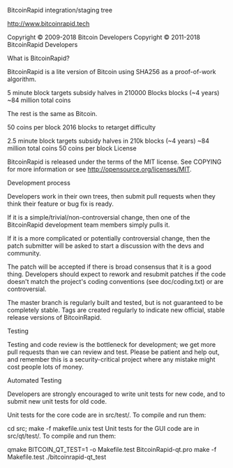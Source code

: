 BitcoinRapid integration/staging tree

http://www.bitcoinrapid.tech

Copyright © 2009-2018 Bitcoin Developers Copyright © 2011-2018 BitcoinRapid Developers

What is BitcoinRapid?

BitcoinRapid is a lite version of Bitcoin using SHA256 as a proof-of-work algorithm.

5 minute block targets
subsidy halves in 210000 Blocks 
blocks (~4 years)
~84 million total coins

The rest is the same as Bitcoin.

50 coins per block
2016 blocks to retarget difficulty


2.5 minute block targets subsidy halves in 210k blocks (~4 years) ~84 million total coins 50 coins per block License

BitcoinRapid is released under the terms of the MIT license. See COPYING for more information or see http://opensource.org/licenses/MIT.

Development process

Developers work in their own trees, then submit pull requests when they think their feature or bug fix is ready.

If it is a simple/trivial/non-controversial change, then one of the BitcoinRapid development team members simply pulls it.

If it is a more complicated or potentially controversial change, then the patch submitter will be asked to start a discussion with the devs and community.

The patch will be accepted if there is broad consensus that it is a good thing. Developers should expect to rework and resubmit patches if the code doesn't match the project's coding conventions (see doc/coding.txt) or are controversial.

The master branch is regularly built and tested, but is not guaranteed to be completely stable. Tags are created regularly to indicate new official, stable release versions of BitcoinRapid.

Testing

Testing and code review is the bottleneck for development; we get more pull requests than we can review and test. Please be patient and help out, and remember this is a security-critical project where any mistake might cost people lots of money.

Automated Testing

Developers are strongly encouraged to write unit tests for new code, and to submit new unit tests for old code.

Unit tests for the core code are in src/test/. To compile and run them:

cd src; make -f makefile.unix test Unit tests for the GUI code are in src/qt/test/. To compile and run them:

qmake BITCOIN_QT_TEST=1 -o Makefile.test BitcoinRapid-qt.pro make -f Makefile.test ./bitcoinrapid-qt_test
